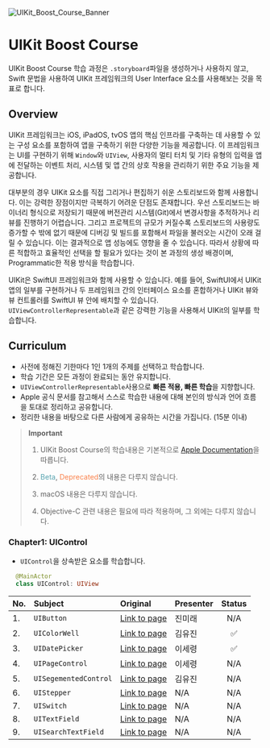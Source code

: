 ![UIKit_Boost_Course_Banner](https://github.com/Haenaet/uikit-boost-course/assets/26790710/046a479a-3f65-4462-89dd-3b4a0b035c48)

# UIKit Boost Course

UIKit Boost Course 학습 과정은 `.storyboard`파일을 생성하거나 사용하지 않고, Swift 문법을 사용하여 UIKit 프레임워크의 User Interface 요소를 사용해보는 것을 목표로 합니다.

## Overview

UIKit 프레임워크는 iOS, iPadOS, tvOS 앱의 핵심 인프라를 구축하는 데 사용할 수 있는 구성 요소를 포함하여 앱을 구축하기 위한 다양한 기능을 제공합니다. 이 프레임워크는 UI를 구현하기 위해 `Window`와 `UIView`, 사용자의 멀티 터치 및 기타 유형의 입력을 앱에 전달하는 이벤트 처리, 시스템 및 앱 간의 상호 작용을 관리하기 위한 주요 기능을 제공합니다.

대부분의 경우 UIKit 요소를 직접 그리거나 편집하기 쉬운 스토리보드와 함께 사용합니다. 이는 강력한 장점이지만 극복하기 어려운 단점도 존재합니다. 우선 스토리보드는 바이너리 형식으로 저장되기 때문에 버전관리 시스템(Git)에서 변경사항을 추적하거나 리뷰를 진행하기 어렵습니다. 그리고 프로젝트의 규모가 커질수록 스토리보드의 사용량도 증가할 수 밖에 없기 때문에 디버깅 및 빌드를 포함해서 파일을 불러오는 시간이 오래 걸릴 수 있습니다. 이는 결과적으로 앱 성능에도 영향을 줄 수 있습니다. 따라서 상황에 따른 적합하고 효율적인 선택을 할 필요가 있다는 것이 본 과정의 생성 배경이며, Programmatic한 적용 방식을 학습합니다. 

UIKit은 SwiftUI 프레임워크와 함께 사용할 수 있습니다. 예를 들어, SwiftUI에서 UIKit 앱의 일부를 구현하거나 두 프레임워크 간의 인터페이스 요소를 혼합하거나 UIKit 뷰와 뷰 컨트롤러를 SwiftUI 뷰 안에 배치할 수 있습니다. `UIViewControllerRepresentable`과 같은 강력한 기능을 사용해서 UIKit의 일부를 학습합니다.

## Curriculum

- 사전에 정해진 기한마다 1인 1개의 주제를 선택하고 학습합니다.
- 학습 기간은 모든 과정이 완료되는 동안 유지합니다.
- `UIViewControllerRepresentable`사용으로 **빠른 적용, 빠른 학습**을 지향합니다.
- Apple 공식 문서를 참고해서 스스로 학습한 내용에 대해 본인의 방식과 언어 흐름을 토대로 정리하고 공유합니다.
- 정리한 내용을 바탕으로 다른 사람에게 공유하는 시간을 가집니다. (15분 이내)

> **Important**
>
> 1. UIKit Boost Course의 학습내용은 기본적으로 [Apple Documentation](https://developer.apple.com/documentation/uikit)을 따릅니다.
>
> 2. <span style="color: #58A4B0">Beta</span>, <span style="color: #FA824C">Deprecated</span>의 내용은 다루지 않습니다.
>
> 3. macOS 내용은 다루지 않습니다.
>
> 4. Objective-C 관련 내용은 필요에 따라 적용하며, 그 외에는 다루지 않습니다.

### Chapter1: UIControl

- `UIControl`을 상속받은 요소를 학습합니다.

```Swift
  @MainActor
  class UIControl: UIView
```

| No. | Subject  | Original         | Presenter             | Status |
| :-- | :------- |:---------------- | :-------------------- | :----: |
| 1. | `UIButton` | [Link to page](https://developer.apple.com/documentation/uikit/uibutton) | 진미래 | N/A |
| 2. | `UIColorWell` | [Link to page](https://developer.apple.com/documentation/uikit/uicolorwell) | 김유진 | ✅ |
| 3. | `UIDatePicker` | [Link to page](https://developer.apple.com/documentation/uikit/uidatepicker) | 이세령 | ✅ |
| 4. | `UIPageControl` | [Link to page](https://developer.apple.com/documentation/uikit/uipagecontrol) | 이세령 | N/A |
| 5. | `UISegementedControl` | [Link to page](https://developer.apple.com/documentation/uikit/uisegmentedcontrol) | 김유진 | N/A |
| 6. | `UIStepper` | [Link to page](https://developer.apple.com/documentation/uikit/uistepper) | N/A | N/A |
| 7. | `UISwitch` | [Link to page](https://developer.apple.com/documentation/uikit/uiswitch) | N/A | N/A |
| 8. | `UITextField` | [Link to page](https://developer.apple.com/documentation/uikit/uitextfield) |N/A | N/A |
| 9. | `UISearchTextField` | [Link to page](https://developer.apple.com/documentation/uikit/uisearchtextfield) | N/A | N/A |
